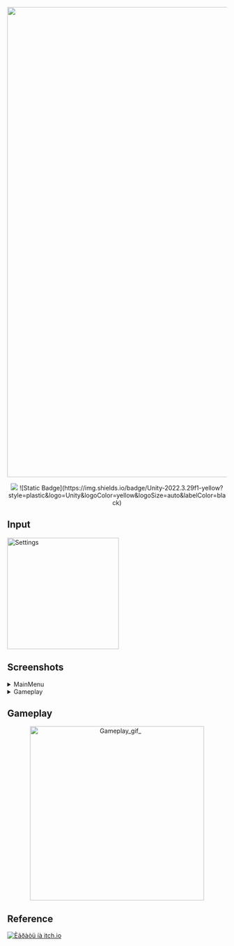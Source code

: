 <p align="center">
      <img src="https://i.ibb.co/ds6rBpp4/Game-Icon.png" alt="Project Logo" width="1080">
</p>

<p align="center">
    <img src="https://img.shields.io/badge/Unity-2022.3.29f1-47a1f5?style=flat&logo=unity&logoColor=white">
      ![Static Badge](https://img.shields.io/badge/Unity-2022.3.29f1-yellow?style=plastic&logo=Unity&logoColor=yellow&logoSize=auto&labelColor=black)
</p>

## Input

<p align="Left">
      <img src="https://i.ibb.co/5hC29gV0/Screnshot-Settings.png" alt="Settings" width="256">
</p>

## Screenshots

<details><summary>MainMenu</summary>

<div style="display: flex; gap: 10px; flex-wrap: wrap;">
  <img src="https://i.ibb.co/hJ5cPMmg/Screnshot-Main-Menu.png" alt="MainMenu" style="width: 256px;">
</div>

</details>

<details><summary>Gameplay</summary>

<div style="display: flex; gap: 10px; flex-wrap: wrap;">
  <img src="https://i.ibb.co/gL6wQSnw/Screnshot-Gameplay-1.png" alt="Screnshot1" style="width: 256px;">
  <img src="https://i.ibb.co/kg6j1w95/Screnshot-Gameplay-2.png" alt="Screnshot2" style="width: 256px;">
  <img src="https://i.ibb.co/gZpfXXtJ/Screnshot-Gameplay-3.png" alt="Screnshot3" style="width: 256px;">
</div>

</details>

## Gameplay

<p align="center">
      <img src="https://media4.giphy.com/media/v1.Y2lkPTc5MGI3NjExbWJmOWZ1MGZwOWlwMzlldWI2bGlteWY5ZHJ5dDYwejJicGV2eGZmbyZlcD12MV9pbnRlcm5hbF9naWZfYnlfaWQmY3Q9Zw/kGTVpzZN86B1LNmuiS/giphy.gif" alt="Gameplay_gif_" width="400">
</p>

## Reference

[![Èãðàòü íà itch.io](https://img.shields.io/badge/Itch.io-Play_Now-FA5C5C?style=for-the-badge&logo=itch.io)](https://igorchek.itch.io/dot-rescue)

